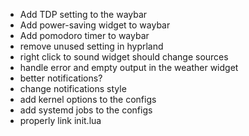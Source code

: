 - Add TDP setting to the waybar
- Add power-saving widget to waybar
- Add pomodoro timer to waybar
- remove unused setting in hyprland
- right click to sound widget should change sources
- handle error and empty output in the weather widget
- better notifications?
- change notifications style
- add kernel options to the configs
- add systemd jobs to the configs
- properly link init.lua
